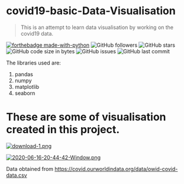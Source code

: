 # covid19-basic-Data-Visualisation
> This is an attempt to learn data visualisation by working on the covid19 data.

[![forthebadge made-with-python](http://ForTheBadge.com/images/badges/made-with-python.svg)](https://www.python.org/) ![GitHub followers](https://img.shields.io/github/followers/mihir2709?label=Follow&logoColor=blue&style=social) ![GitHub stars](https://img.shields.io/github/stars/mihir2709/covid19-basic-Data-Visualisation?style=social) ![GitHub code size in bytes](https://img.shields.io/github/languages/code-size/mihir2709/covid19-basic-Data-Visualisation) ![GitHub issues](https://img.shields.io/github/issues-raw/mihir2709/covid19-basic-Data-Visualisation) ![GitHub last commit](https://img.shields.io/github/last-commit/mihir2709/covid19-basic-Data-Visualisation)

The libraries used are:
1. pandas
2. numpy
3. matplotlib
4. seaborn

# These are some of visualisation created in this project.

[![download-1.png](https://i.postimg.cc/DZxg7VSz/download-1.png)](https://postimg.cc/WFJr7H6R)


[![2020-06-16-20-44-42-Window.png](https://i.postimg.cc/1XcNywCr/2020-06-16-20-44-42-Window.png)](https://postimg.cc/BPbvgLGj)

Data obtained from https://covid.ourworldindata.org/data/owid-covid-data.csv


